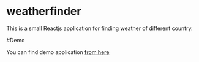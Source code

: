 # weatherfinder
This is a small Reactjs application for finding weather of different country.

#Demo

You can find demo application [from here](http://weatherreport.2fh.co/weatherreport/dist/#/india)
